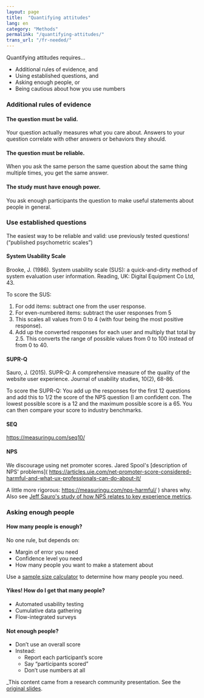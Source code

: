 ```yaml
---
layout: page
title:  "Quantifying attitudes"
lang: en
category: "Methods"
permalink: "/quantifying-attitudes/"
trans_url: "/fr-needed/"
---
```

Quantifying attitudes requires...
- Additional rules of evidence, and
- Using established questions, and
- Asking enough people, or
- Being cautious about how you use numbers

### Additional rules of evidence
#### The question must be valid.
Your question actually measures what you care about. Answers to your question correlate with other answers or behaviors they should.
#### The question must be reliable.
When you ask the same person the same question about the same thing multiple times, you get the same answer.
#### The study must have enough power.
You ask enough participants the question to make useful statements about people in general.

### Use established questions
The easiest way to be reliable and valid: 
use previously tested questions!
(“published psychometric scales”)

#### System Usability Scale

Brooke, J. (1986). System usability scale (SUS): a quick-and-dirty method of system evaluation user information. Reading, UK: Digital Equipment Co Ltd, 43.

To score the SUS:
1. For odd items: subtract one from the user response.
2. For even-numbered items: subtract the user responses from 5
3. This scales all values from 0 to 4 (with four being the most positive response).
4. Add up the converted responses for each user and multiply that total by 2.5. This converts the range of possible values from 0 to 100 instead of from 0 to 40.

#### SUPR-Q

Sauro, J. (2015). SUPR-Q: A comprehensive measure of the quality of the website user experience. Journal of usability studies, 10(2), 68-86.

To score the SUPR-Q: You add up the responses for the first 12 questions and add this to 1/2 the score of the NPS question (I am confident con. The lowest possible score is a 12 and the maximum possible score is a 65. You can then compare your score to industry benchmarks.

#### SEQ

https://measuringu.com/seq10/

#### NPS

We discourage using net promoter scores. Jared Spool's [description of NPS' problems](
https://articles.uie.com/net-promoter-score-considered-harmful-and-what-ux-professionals-can-do-about-it/

A little more rigorous: https://measuringu.com/nps-harmful/
) shares why. Also see [Jeff Sauro's study of how NPS relates to key experience metrics](https://measuringu.com/nps-harmful/). 


### Asking enough people

#### How many people is enough?
No one rule, but depends on:
* Margin of error you need
* Confidence level you need
* How many people you want to make a statement about

Use a [sample size calculator](https://select-statistics.co.uk/calculators/sample-size-calculator-population-proportion/) to determine how many people you need. 

#### Yikes! How do I get that many people?
* Automated usability testing
* Cumulative data gathering
* Flow-integrated surveys

#### Not enough people? 
* Don’t use an overall score
* Instead:
  * Report each participant’s score
  * Say “participants scored”
  * Don’t use numbers at all


_This content came from a research community presentation. See the [original slides](https://docs.google.com/presentation/d/1jS4qc1HRu2bwkwSZF_N7bODGcJKlJsorFNSODYf0cQk/edit#slide=id.g44c71c1b88_0_165).



